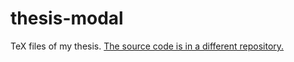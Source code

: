 # thesis-modal

TeX files of my thesis. [The source code is in a different repository.](https://github.com/joom/modal)
